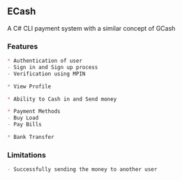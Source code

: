 ## ECash
A C# CLI payment system with a similar concept of GCash

### Features
```markdown
* Authentication of user
- Sign in and Sign up process
- Verification using MPIN

* View Profile

* Ability to Cash in and Send money

* Payment Methods
- Buy Load
- Pay Bills

* Bank Transfer
```

### Limitations
```markdown
- Successfully sending the money to another user
```
